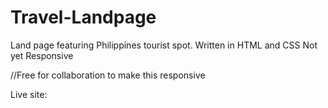 # Travel-Landpage
Land page featuring Philippines  tourist spot. 
Written in HTML and CSS
Not yet Responsive

//Free for collaboration to make this responsive


Live site: 
